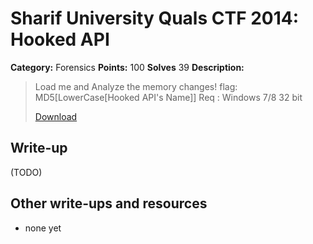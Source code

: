 # Sharif University Quals CTF 2014: Hooked API

**Category:** Forensics
**Points:** 100
**Solves** 39
**Description:**

> Load me and Analyze the memory changes! 
> flag: MD5[LowerCase[Hooked API's Name]] 
> Req : Windows 7/8 32 bit
>
> [Download](Forensic1.sys)

## Write-up

(TODO)

## Other write-ups and resources

* none yet
